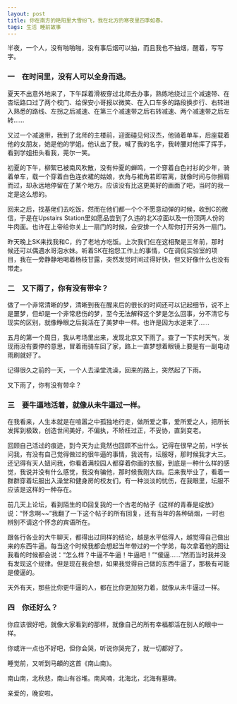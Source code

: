 ```yaml
---
layout: post
title: 你在南方的艳阳里大雪纷飞，我在北方的寒夜里四季如春。
tags: 生活 睡前故事
---
```


半夜，一个人，没有啪啪啪，没有事后烟可以抽，而且我也不抽烟，醒着，写写字。

### 一　在时间里，没有人可以全身而退。

夏天不出意外地来了，下午踩着滑板穿过北师去办事，熟练地绕过三个减速带、在杏坛路口过了两个校门、给保安小哥报以微笑、在入口车多的路段换步行、右转进入熟悉的路线、左拐之后减速、在第三个减速带之后右转减速、两个减速带之后左转……

<!--more-->

又过一个减速带，我到了北师的主楼前，迎面碰见何汉杰，他骑着单车，后座载着他的女朋友，她是他的学姐。他认出了我，喊了我的名字，我转腰对他挥了挥手，看到学姐扭头看我，莞尔一笑。

初夏的下午，柳絮已被南风吹散，没有仲夏的蝉鸣，一个穿着白色衬衫的少年，骑着单车，载一个穿着白色连衣裙的姑娘，衣角与裙角若即若离，就像时间与你擦肩而过，却永远地停留在了某个地方。应该没有比这更美好的画面了吧，当时的我一定是这么想的。

回来之后，找基佬们去吃饭，然而在他们都一个个不愿意动弹的时候，收到C的微信，于是在Upstairs Station里如愿品尝到了久违的北X凉面以及一份顶两人份的牛肉面。也许在上帝给你关上一扇门的时候，会安排一个人帮你打开另外一扇门。

昨天晚上SK来找我和C，约了老地方吃饭。上次我们仨在这相聚是三年前，那时候还可以偶遇水哥泡水妹。听着SK在抱怨工作上的事情，C在调侃实验室的项目，我在一旁静静地喝着杨枝甘露，突然发觉时间过得好快，但又好像什么也没有带走。

### 二　又下雨了，你有没有带伞？

做了一个非常清晰的梦，清晰到我在醒来后的很长的时间还可以记起细节，说不上是噩梦，但却是一个非常悲伤的梦，至今无法解释这个梦是怎么回事，分不清它与现实的区别，就像睁眼之后我活在了美梦中一样。也许是因为水逆来了……

五月的第一个周日，我从考场里出来，发现北京又下雨了。查了一下实时天气，发现雨没有要停的意思，冒着雨骑车回了家，路上一直梦想着眼镜上要是有一副电动雨刷就好了。

记得很久之前的一天，一个人去澡堂洗澡，回来的路上，突然起了下雨。

又下雨了，你有没有带伞？

### 三　要牛逼地活着，就像从未牛逼过一样。

在我看来，人生本就是在喧嚣之中孤独地行走，做所爱之事，爱所爱之人，把所长发挥到极致，创造世间美好，不偏执，不矫枉过正，不妥协，直到变老。

回顾自己活过的痕迹，到今天为止竟然也回顾不出什么。记得在很早之前，H学长问我，有没有自己觉得做过的很牛逼的事情，我说有，坛服呀，那时候我才大三。还记得有天人妞问我，你看着满校园人都穿着你画的衣服，到底是一种什么样的感觉，我说并没有什么感觉，我没有骗他，那时候我刚大四。后来我毕业了，看着一群群穿着坛服出入澡堂和健身房的校友们，有一种淡淡的忧伤，在我眼里，坛服不应该是这样的一种存在。

前几天上论坛，看到陌生的ID回复我的一个古老的帖子《这样的青春是绽放》说：“怀念啊~~”我翻了一下这个帖子的所有回复，还有当年的各种硝烟，一时也辨别不请这个怀念的宾语所在。

跟各行各业的大牛聊天，都得出过同样的结论，越是水平低得人，越觉得自己做出来的东西牛逼。每当这个时候我都会想起当年带过的一个学弟，每次拿着他的图让我看的时候都会说：“怎么样？牛逼不牛逼！牛逼吧！”“傻逼……”然而当时我并没有发现这个规律。但是现在我会想，如果我觉得自己做的东西牛逼了，那极有可能是傻逼的。

天外有天，那些比你更牛逼的人，都在比你更加努力着，就像从未牛逼过一样。

### 四　你还好么？

你应该很好吧，就像大家看到的那样，就像自己的所有幸福都活在别人的眼中一样。

你或许一点也不好吧，但你会哭，听说你哭完了，就一切都好了。

睡觉前，又听到马頔的这首《南山南》。

南山南，北秋悲，南山有谷堆。南风喃，北海北，北海有墓碑。

亲爱的，晚安啦。